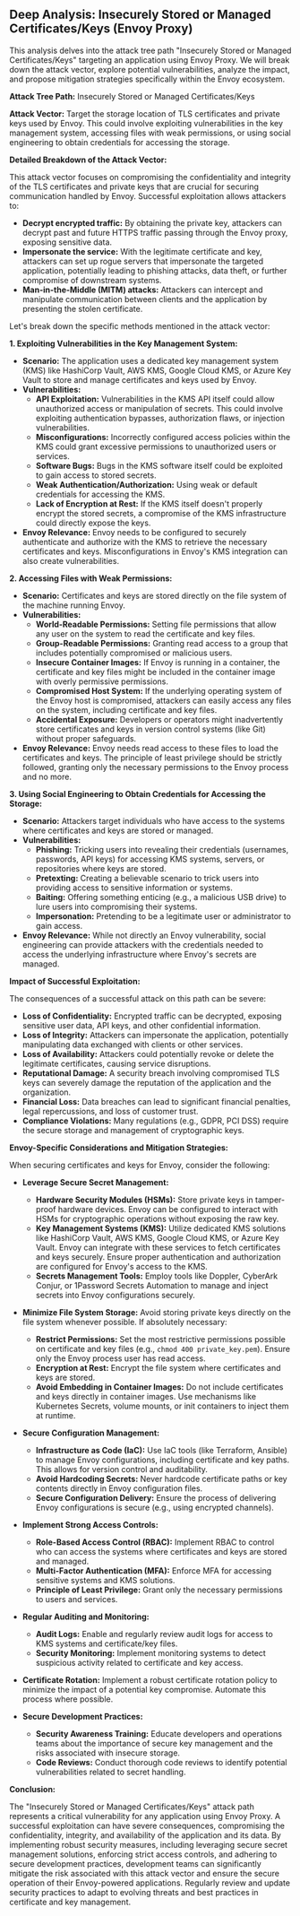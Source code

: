 ## Deep Analysis: Insecurely Stored or Managed Certificates/Keys (Envoy Proxy)

This analysis delves into the attack tree path "Insecurely Stored or Managed Certificates/Keys" targeting an application using Envoy Proxy. We will break down the attack vector, explore potential vulnerabilities, analyze the impact, and propose mitigation strategies specifically within the Envoy ecosystem.

**Attack Tree Path:** Insecurely Stored or Managed Certificates/Keys

**Attack Vector:** Target the storage location of TLS certificates and private keys used by Envoy. This could involve exploiting vulnerabilities in the key management system, accessing files with weak permissions, or using social engineering to obtain credentials for accessing the storage.

**Detailed Breakdown of the Attack Vector:**

This attack vector focuses on compromising the confidentiality and integrity of the TLS certificates and private keys that are crucial for securing communication handled by Envoy. Successful exploitation allows attackers to:

* **Decrypt encrypted traffic:**  By obtaining the private key, attackers can decrypt past and future HTTPS traffic passing through the Envoy proxy, exposing sensitive data.
* **Impersonate the service:**  With the legitimate certificate and key, attackers can set up rogue servers that impersonate the targeted application, potentially leading to phishing attacks, data theft, or further compromise of downstream systems.
* **Man-in-the-Middle (MITM) attacks:**  Attackers can intercept and manipulate communication between clients and the application by presenting the stolen certificate.

Let's break down the specific methods mentioned in the attack vector:

**1. Exploiting Vulnerabilities in the Key Management System:**

* **Scenario:** The application uses a dedicated key management system (KMS) like HashiCorp Vault, AWS KMS, Google Cloud KMS, or Azure Key Vault to store and manage certificates and keys used by Envoy.
* **Vulnerabilities:**
    * **API Exploitation:**  Vulnerabilities in the KMS API itself could allow unauthorized access or manipulation of secrets. This could involve exploiting authentication bypasses, authorization flaws, or injection vulnerabilities.
    * **Misconfigurations:** Incorrectly configured access policies within the KMS could grant excessive permissions to unauthorized users or services.
    * **Software Bugs:**  Bugs in the KMS software itself could be exploited to gain access to stored secrets.
    * **Weak Authentication/Authorization:**  Using weak or default credentials for accessing the KMS.
    * **Lack of Encryption at Rest:**  If the KMS itself doesn't properly encrypt the stored secrets, a compromise of the KMS infrastructure could directly expose the keys.
* **Envoy Relevance:** Envoy needs to be configured to securely authenticate and authorize with the KMS to retrieve the necessary certificates and keys. Misconfigurations in Envoy's KMS integration can also create vulnerabilities.

**2. Accessing Files with Weak Permissions:**

* **Scenario:** Certificates and keys are stored directly on the file system of the machine running Envoy.
* **Vulnerabilities:**
    * **World-Readable Permissions:**  Setting file permissions that allow any user on the system to read the certificate and key files.
    * **Group-Readable Permissions:**  Granting read access to a group that includes potentially compromised or malicious users.
    * **Insecure Container Images:**  If Envoy is running in a container, the certificate and key files might be included in the container image with overly permissive permissions.
    * **Compromised Host System:**  If the underlying operating system of the Envoy host is compromised, attackers can easily access any files on the system, including certificate and key files.
    * **Accidental Exposure:**  Developers or operators might inadvertently store certificates and keys in version control systems (like Git) without proper safeguards.
* **Envoy Relevance:** Envoy needs read access to these files to load the certificates and keys. The principle of least privilege should be strictly followed, granting only the necessary permissions to the Envoy process and no more.

**3. Using Social Engineering to Obtain Credentials for Accessing the Storage:**

* **Scenario:** Attackers target individuals who have access to the systems where certificates and keys are stored or managed.
* **Vulnerabilities:**
    * **Phishing:**  Tricking users into revealing their credentials (usernames, passwords, API keys) for accessing KMS systems, servers, or repositories where keys are stored.
    * **Pretexting:**  Creating a believable scenario to trick users into providing access to sensitive information or systems.
    * **Baiting:**  Offering something enticing (e.g., a malicious USB drive) to lure users into compromising their systems.
    * **Impersonation:**  Pretending to be a legitimate user or administrator to gain access.
* **Envoy Relevance:** While not directly an Envoy vulnerability, social engineering can provide attackers with the credentials needed to access the underlying infrastructure where Envoy's secrets are managed.

**Impact of Successful Exploitation:**

The consequences of a successful attack on this path can be severe:

* **Loss of Confidentiality:**  Encrypted traffic can be decrypted, exposing sensitive user data, API keys, and other confidential information.
* **Loss of Integrity:**  Attackers can impersonate the application, potentially manipulating data exchanged with clients or other services.
* **Loss of Availability:**  Attackers could potentially revoke or delete the legitimate certificates, causing service disruptions.
* **Reputational Damage:**  A security breach involving compromised TLS keys can severely damage the reputation of the application and the organization.
* **Financial Loss:**  Data breaches can lead to significant financial penalties, legal repercussions, and loss of customer trust.
* **Compliance Violations:**  Many regulations (e.g., GDPR, PCI DSS) require the secure storage and management of cryptographic keys.

**Envoy-Specific Considerations and Mitigation Strategies:**

When securing certificates and keys for Envoy, consider the following:

* **Leverage Secure Secret Management:**
    * **Hardware Security Modules (HSMs):**  Store private keys in tamper-proof hardware devices. Envoy can be configured to interact with HSMs for cryptographic operations without exposing the raw key.
    * **Key Management Systems (KMS):**  Utilize dedicated KMS solutions like HashiCorp Vault, AWS KMS, Google Cloud KMS, or Azure Key Vault. Envoy can integrate with these services to fetch certificates and keys securely. Ensure proper authentication and authorization are configured for Envoy's access to the KMS.
    * **Secrets Management Tools:**  Employ tools like Doppler, CyberArk Conjur, or 1Password Secrets Automation to manage and inject secrets into Envoy configurations securely.

* **Minimize File System Storage:**  Avoid storing private keys directly on the file system whenever possible. If absolutely necessary:
    * **Restrict Permissions:**  Set the most restrictive permissions possible on certificate and key files (e.g., `chmod 400 private_key.pem`). Ensure only the Envoy process user has read access.
    * **Encryption at Rest:**  Encrypt the file system where certificates and keys are stored.
    * **Avoid Embedding in Container Images:**  Do not include certificates and keys directly in container images. Use mechanisms like Kubernetes Secrets, volume mounts, or init containers to inject them at runtime.

* **Secure Configuration Management:**
    * **Infrastructure as Code (IaC):**  Use IaC tools (like Terraform, Ansible) to manage Envoy configurations, including certificate and key paths. This allows for version control and auditability.
    * **Avoid Hardcoding Secrets:**  Never hardcode certificate paths or key contents directly in Envoy configuration files.
    * **Secure Configuration Delivery:**  Ensure the process of delivering Envoy configurations is secure (e.g., using encrypted channels).

* **Implement Strong Access Controls:**
    * **Role-Based Access Control (RBAC):**  Implement RBAC to control who can access the systems where certificates and keys are stored and managed.
    * **Multi-Factor Authentication (MFA):**  Enforce MFA for accessing sensitive systems and KMS solutions.
    * **Principle of Least Privilege:**  Grant only the necessary permissions to users and services.

* **Regular Auditing and Monitoring:**
    * **Audit Logs:**  Enable and regularly review audit logs for access to KMS systems and certificate/key files.
    * **Security Monitoring:**  Implement monitoring systems to detect suspicious activity related to certificate and key access.

* **Certificate Rotation:**  Implement a robust certificate rotation policy to minimize the impact of a potential key compromise. Automate this process where possible.

* **Secure Development Practices:**
    * **Security Awareness Training:**  Educate developers and operations teams about the importance of secure key management and the risks associated with insecure storage.
    * **Code Reviews:**  Conduct thorough code reviews to identify potential vulnerabilities related to secret handling.

**Conclusion:**

The "Insecurely Stored or Managed Certificates/Keys" attack path represents a critical vulnerability for any application using Envoy Proxy. A successful exploitation can have severe consequences, compromising the confidentiality, integrity, and availability of the application and its data. By implementing robust security measures, including leveraging secure secret management solutions, enforcing strict access controls, and adhering to secure development practices, development teams can significantly mitigate the risk associated with this attack vector and ensure the secure operation of their Envoy-powered applications. Regularly review and update security practices to adapt to evolving threats and best practices in certificate and key management.
